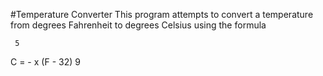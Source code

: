 #Temperature Converter
This program attempts to convert a temperature from degrees Fahrenheit to degrees Celsius using the formula

     5
C =  - x (F - 32)
     9
